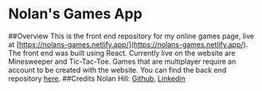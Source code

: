 # Nolan's Games App
##Overview
This is the front end repository for my online games page, live at [https://nolans-games.netlify.app/](https://nolans-games.netlify.app/).
The front end was built using React. 
Currently live on the website are Minesweeper and Tic-Tac-Toe. 
Games that are multiplayer require an account to be created with the website. 
You can find the back end repository [here](https://github.com/NolanReedHill/Games-Backend).
##Credits
Nolan Hill: [Github](https://github.com/NolanReedHill), [Linkedin](http://www.linkedin.com/in/nolan-hill-b980981b1)
